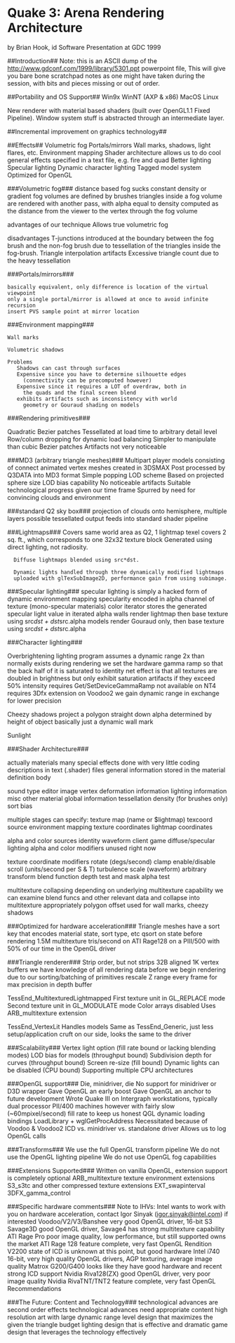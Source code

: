 # Quake 3: Arena Rendering Architecture
by Brian Hook, id Software Presentation at GDC 1999



##Introduction##
Note: this is an ASCII dump of the http://www.gdconf.com/1999/library/5301.ppt powerpoint file,
This will give you bare bone scratchpad notes as one might have taken
during the session, with bits and pieces missing or out of order.

##Portability and OS Support##
   Win9x
   WinNT (AXP & x86)
   MacOS
   Linux

New renderer with material based shaders (built over OpenGL1.1 Fixed Pipeline).
Window system stuff is abstracted through an intermediate layer.
 

##Incremental improvement on graphics technology##

##Effects##
    Volumetric fog
    Portals/mirrors
    Wall marks, shadows, light flares, etc.
    Environment mapping
    Shader architecture allows us to do cool general effects 
    specified in a text file, e.g. fire and quad
    Better lighting
    Specular lighting
    Dynamic character lighting
    Tagged model system
    Optimized for OpenGL
 

###Volumetric fog###
 distance based fog sucks
 constant density or gradient
 fog volumes are defined by brushes
 triangles inside a fog volume are rendered with another pass, 
   with alpha equal to density computed as the distance 
    from the viewer to the vertex through the fog volume

 advantages of our technique Allows true volumetric fog

 disadvantages
    T-junctions introduced at the boundary between the fog brush 
     and the non-fog brush due to tessellation of the triangles 
    inside the fog-brush.
    Triangle interpolation artifacts
    Excessive triangle count due to the heavy tessellation

###Portals/mirrors###

    basically equivalent, only difference is location of the virtual viewpoint
    only a single portal/mirror is allowed at once to avoid infinite recursion
    insert PVS sample point at mirror location

###Environment mapping###

    Wall marks

    Volumetric shadows

    Problems
       Shadows can cast through surfaces
       Expensive since you have to determine silhouette edges
         (connectivity can be precomputed however)
       Expensive since it requires a LOT of overdraw, both in 
         the quads and the final screen blend
       exhibits artifacts such as inconsistency with world 
         geometry or Gouraud shading on models


###Rendering primitives###

   Quadratic Bezier patches
      Tessellated at load time to arbitrary detail level
      Row/column dropping for dynamic load balancing
      Simpler to manipulate than cubic Bezier patches
      Artifacts not very noticeable   

###MD3 (arbitrary triangle meshes)###
      Multipart player models consisting of connect animated 
      vertex meshes created in 3DSMAX
      Post processed by Q3DATA into MD3 format
      Simple popping LOD scheme
      Based on projected sphere size
      LOD bias capability
      No noticeable artifacts
      Suitable technological progress given our time frame
      Spurred by need for convincing clouds and environment

###standard Q2 sky box###
      projection of clouds onto hemisphere, multiple layers possible
      tessellated output feeds into standard shader pipeline

###Lightmaps###
      Covers same world area as Q2, 1 lightmap texel covers 2 sq. ft., 
      which corresponds to one 32x32 texture block Generated using direct lighting, 
      not radiosity.
      
      Diffuse lightmaps blended using src*dst.
      
      Dynamic lights handled through three dynamically modified lightmaps
      uploaded with glTexSubImage2D, performance gain from using subimage.

###Specular lighting###
      specular lighting is simply a hacked form of dynamic environment mapping
      specularity encoded in alpha channel of texture (mono-specular materials)
      color iterator stores the generated specular light value in iterated alpha
      walls render lightmap then base texture 
       using src*dst + dst*src.alpha
      models render Gouraud only, then base texture 
       using src*dst + dst*src.alpha

###Character lighting###

   Overbrightening
      lighting program assumes a dynamic range 2x than normally exists
      during rendering we set the hardware gamma ramp 
       so that the back half of it is saturated to identity
      net effect is that all textures are doubled in brightness
       but only exhibit saturation artifacts if they exceed 50% intensity
      requires Get/SetDeviceGammaRamp
      not available on NT4
      requires 3Dfx extension on Voodoo2
      we gain dynamic range in exchange for lower precision

   Cheezy shadows
      project a polygon straight down
      alpha determined by height of object
      basically just a dynamic wall mark

   Sunlight


###Shader Architecture###

  actually materials
  many special effects done with very little coding
  descriptions in text (.shader) files
  general information stored in the material definition body
  
  sound type
  editor image
  vertex deformation information
  lighting information
  misc other material global information
  tessellation density (for brushes only)
  sort bias

  multiple stages can specify:
  texture map (name or $lightmap)
  texcoord source
  environment mapping
  texture coordinates
  lightmap coordinates

  alpha and color sources
  identity
  waveform
  client game
  diffuse/specular lighting
  alpha and color modifiers
   unused right now

  texture coordinate modifiers
  rotate (degs/second)
  clamp enable/disable
  scroll (units/second per S & T)
  turbulence
  scale (waveform)
  arbitrary transform
  blend function
  depth test and mask
  alpha test

  multitexture collapsing
   depending on underlying multitexture capability
   we can examine blend funcs and other relevant data
   and collapse into multitexture appropriately
  polygon offset
   used for wall marks, cheezy shadows
  

###Optimized for hardware acceleration###
  Triangle meshes have a sort key that encodes material state, sort type, etc
  qsort on state before rendering
  1.5M multitexture tris/second on ATI Rage128 on a PIII/500
   with 50% of our time in the OpenGL driver

###Triangle renderer###
  Strip order, but not strips
  32B aligned 1K vertex buffers
  we have knowledge of all rendering data before we begin rendering
   due to our sorting/batching of primitives
  rescale Z range every frame for max precision in depth buffer
  
  TessEnd_MultitexturedLightmapped
  First texture unit in GL_REPLACE mode
  Second texture unit in GL_MODULATE mode
  Color arrays disabled
  Uses ARB_multitexture extension

  TessEnd_VertexLit
  Handles models
  Same as TessEnd_Generic, just less setup/application cruft on our side,
   looks the same to the driver

###Scalability###
  Vertex light option (fill rate bound or lacking blending modes)
  LOD bias for models (throughput bound)
  Subdivision depth for curves (throughput bound)
  Screen re-size (fill bound)
  Dynamic lights can be disabled (CPU bound)
  Supporting multiple CPU architectures

###OpenGL support###
  Die, minidriver, die
  No support for minidriver or D3D wrapper
  Gave OpenGL an early boost
  Gave OpenGL an anchor to future development
  Wrote Quake III on Intergraph workstations,
   typically dual processor PII/400 machines however 
   with fairly slow (~60mpixel/second) fill rate to keep us honest
  QGL dynamic loading bindings
  LoadLibrary + wglGetProcAddress
  Necessitated because of Voodoo & Voodoo2
  ICD vs. minidriver vs. standalone driver
  Allows us to log OpenGL calls

###Transforms###
  We use the full OpenGL transform pipeline
  We do not use the OpenGL lighting pipeline
  We do not use OpenGL fog capabilities

###Extensions Supported###
  Written on vanilla OpenGL, extension support is completely optional
  ARB_multitexture
  texture environment extensions
  S3_s3tc and other compressed texture extensions
  EXT_swapinterval
  3DFX_gamma_control

###Specific hardware comments###
  Note to IHVs: Intel wants to work with you on hardware acceleration,
   contact Igor Sinyak (igor.sinyak@intel.com) if interested
  Voodoo/V2/V3/Banshee
   very good OpenGL driver, 16-bit
  S3 Savage3D
   good OpenGL driver, Savage4 has strong multitexture capability
  ATI Rage Pro
   poor image quality, low performance, but still supported
   owns the market
  ATI Rage 128
   feature complete, very fast OpenGL
  Rendition V2200
   state of ICD is unknown at this point, but good hardware
  Intel i740
   16-bit, very high quality OpenGL drivers, AGP texturing, 
   average image quality
  Matrox G200/G400
   looks like they have good hardware and recent strong ICD support
  Nvidia Riva128(ZX)
   good OpenGL driver, very poor image quality
  Nvidia RivaTNT/TNT2
   feature complete, very fast OpenGL
  Recommendations

###The Future: Content and Technology###
   technological advances are second order effects
   technological advances need appropriate content
   high resolution art with large dynamic range
   level design that maximizes the given the triangle budget
   lighting design that is effective and dramatic
   game design that leverages the technology effectively

